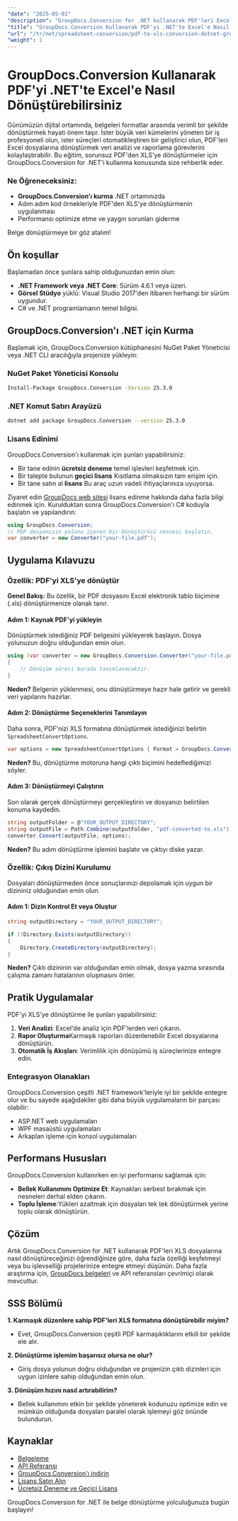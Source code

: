```yaml
---
"date": "2025-05-01"
"description": "GroupDocs.Conversion for .NET kullanarak PDF'leri Excel'e nasıl dönüştüreceğinizi öğrenin. Kod örnekleriyle adım adım kılavuzumuzu izleyin ve veri iş akışlarınızı optimize edin."
"title": "GroupDocs.Conversion Kullanarak PDF'yi .NET'te Excel'e Nasıl Dönüştürebilirsiniz"
"url": "/tr/net/spreadsheet-conversion/pdf-to-xls-conversion-dotnet-groupdocs/"
"weight": 1
---
```


# GroupDocs.Conversion Kullanarak PDF'yi .NET'te Excel'e Nasıl Dönüştürebilirsiniz

Günümüzün dijital ortamında, belgeleri formatlar arasında verimli bir şekilde dönüştürmek hayati önem taşır. İster büyük veri kümelerini yöneten bir iş profesyoneli olun, ister süreçleri otomatikleştiren bir geliştirici olun, PDF'leri Excel dosyalarına dönüştürmek veri analizi ve raporlama görevlerini kolaylaştırabilir. Bu eğitim, sorunsuz PDF'den XLS'ye dönüştürmeler için GroupDocs.Conversion for .NET'i kullanma konusunda size rehberlik eder.

### Ne Öğreneceksiniz:
- **GroupDocs.Conversion'ı kurma** .NET ortamınızda
- Adım adım kod örnekleriyle PDF'den XLS'ye dönüştürmenin uygulanması
- Performansı optimize etme ve yaygın sorunları giderme

Belge dönüştürmeye bir göz atalım!

## Ön koşullar

Başlamadan önce şunlara sahip olduğunuzdan emin olun:
- **.NET Framework veya .NET Core**: Sürüm 4.6.1 veya üzeri.
- **Görsel Stüdyo** yüklü: Visual Studio 2017'den itibaren herhangi bir sürüm uygundur.
- C# ve .NET programlamanın temel bilgisi.

## GroupDocs.Conversion'ı .NET için Kurma

Başlamak için, GroupDocs.Conversion kütüphanesini NuGet Paket Yöneticisi veya .NET CLI aracılığıyla projenize yükleyin:

### **NuGet Paket Yöneticisi Konsolu**
```bash
Install-Package GroupDocs.Conversion -Version 25.3.0
```

### **.NET Komut Satırı Arayüzü**
```bash
dotnet add package GroupDocs.Conversion --version 25.3.0
```

### Lisans Edinimi
GroupDocs.Conversion'ı kullanmak için şunları yapabilirsiniz:
- Bir tane edinin **ücretsiz deneme** temel işlevleri keşfetmek için.
- Bir talepte bulunun **geçici lisans** Kısıtlama olmaksızın tam erişim için.
- Bir tane satın al **lisans** Bu araç uzun vadeli ihtiyaçlarınıza uyuyorsa.

Ziyaret edin [GroupDocs web sitesi](https://purchase.groupdocs.com/buy) lisans edinme hakkında daha fazla bilgi edinmek için. Kurulduktan sonra GroupDocs.Conversion'ı C# koduyla başlatın ve yapılandırın:

```csharp
using GroupDocs.Conversion;
// PDF dosyanızın yolunu içeren bir Dönüştürücü nesnesi başlatın.
var converter = new Converter("your-file.pdf");
```

## Uygulama Kılavuzu

### Özellik: PDF'yi XLS'ye dönüştür

**Genel Bakış:** Bu özellik, bir PDF dosyasını Excel elektronik tablo biçimine (.xls) dönüştürmenize olanak tanır.

#### Adım 1: Kaynak PDF'yi yükleyin
Dönüştürmek istediğiniz PDF belgesini yükleyerek başlayın. Dosya yolunuzun doğru olduğundan emin olun.

```csharp
using (var converter = new GroupDocs.Conversion.Converter("your-file.pdf"))
{
    // Dönüşüm süreci burada tanımlanacaktır.
}
```
**Neden?** Belgenin yüklenmesi, onu dönüştürmeye hazır hale getirir ve gerekli veri yapılarını hazırlar.

#### Adım 2: Dönüştürme Seçeneklerini Tanımlayın
Daha sonra, PDF'nizi XLS formatına dönüştürmek istediğinizi belirtin `SpreadsheetConvertOptions`.

```csharp
var options = new SpreadsheetConvertOptions { Format = GroupDocs.Conversion.FileTypes.SpreadsheetFileType.Xls };
```
**Neden?** Bu, dönüştürme motoruna hangi çıktı biçimini hedeflediğimizi söyler.

#### Adım 3: Dönüştürmeyi Çalıştırın
Son olarak gerçek dönüştürmeyi gerçekleştirin ve dosyanızı belirtilen konuma kaydedin.

```csharp
string outputFolder = @"YOUR_OUTPUT_DIRECTORY";
string outputFile = Path.Combine(outputFolder, "pdf-converted-to.xls");
converter.Convert(outputFile, options);
```
**Neden?** Bu adım dönüştürme işlemini başlatır ve çıktıyı diske yazar.

### Özellik: Çıkış Dizini Kurulumu
Dosyaları dönüştürmeden önce sonuçlarınızı depolamak için uygun bir dizininiz olduğundan emin olun.

#### Adım 1: Dizin Kontrol Et veya Oluştur

```csharp
string outputDirectory = "YOUR_OUTPUT_DIRECTORY";

if (!Directory.Exists(outputDirectory))
{
    Directory.CreateDirectory(outputDirectory);
}
```
**Neden?** Çıktı dizininin var olduğundan emin olmak, dosya yazma sırasında çalışma zamanı hatalarının oluşmasını önler.

## Pratik Uygulamalar
PDF'yi XLS'ye dönüştürme ile şunları yapabilirsiniz:
1. **Veri Analizi**: Excel'de analiz için PDF'lerden veri çıkarın.
2. **Rapor Oluşturma**Karmaşık raporları düzenlenebilir Excel dosyalarına dönüştürün.
3. **Otomatik İş Akışları**: Verimlilik için dönüşümü iş süreçlerinize entegre edin.

### Entegrasyon Olanakları
GroupDocs.Conversion çeşitli .NET framework'leriyle iyi bir şekilde entegre olur ve bu sayede aşağıdakiler gibi daha büyük uygulamaların bir parçası olabilir:
- ASP.NET web uygulamaları
- WPF masaüstü uygulamaları
- Arkaplan işleme için konsol uygulamaları

## Performans Hususları
GroupDocs.Conversion kullanırken en iyi performansı sağlamak için:
- **Bellek Kullanımını Optimize Et**: Kaynakları serbest bırakmak için nesneleri derhal elden çıkarın.
- **Toplu İşleme**:Yükleri azaltmak için dosyaları tek tek dönüştürmek yerine toplu olarak dönüştürün.

## Çözüm
Artık GroupDocs.Conversion for .NET kullanarak PDF'leri XLS dosyalarına nasıl dönüştüreceğinizi öğrendiğinize göre, daha fazla özelliği keşfetmeyi veya bu işlevselliği projelerinize entegre etmeyi düşünün. Daha fazla araştırma için, [GroupDocs belgeleri](https://docs.groupdocs.com/conversion/net/) ve API referansları çevrimiçi olarak mevcuttur.

## SSS Bölümü
**1. Karmaşık düzenlere sahip PDF'leri XLS formatına dönüştürebilir miyim?**
- Evet, GroupDocs.Conversion çeşitli PDF karmaşıklıklarını etkili bir şekilde ele alır.

**2. Dönüştürme işlemim başarısız olursa ne olur?**
- Giriş dosya yolunun doğru olduğundan ve projenizin çıktı dizinleri için uygun izinlere sahip olduğundan emin olun.

**3. Dönüşüm hızını nasıl artırabilirim?**
- Bellek kullanımını etkin bir şekilde yöneterek kodunuzu optimize edin ve mümkün olduğunda dosyaları paralel olarak işlemeyi göz önünde bulundurun.

## Kaynaklar
- [Belgeleme](https://docs.groupdocs.com/conversion/net/)
- [API Referansı](https://reference.groupdocs.com/conversion/net/)
- [GroupDocs.Conversion'ı indirin](https://releases.groupdocs.com/conversion/net/)
- [Lisans Satın Alın](https://purchase.groupdocs.com/buy)
- [Ücretsiz Deneme ve Geçici Lisans](https://releases.groupdocs.com/conversion/net/)

GroupDocs.Conversion for .NET ile belge dönüştürme yolculuğunuza bugün başlayın!